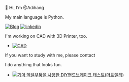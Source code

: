 👋 Hi, I’m @Adihang

My main language is Python.

[![Blog](https://img.shields.io/badge/Aidhang-Blog-orange?style=for-the-badge)](https://blog.naver.com/limhan456)
[![linkedin](https://img.shields.io/badge/Aidhang-linkedin-orange?style=for-the-badge)](www.linkedin.com/in/hanplanet)

I'm working on CAD with 3D Printer, too.
- [![CAD](https://img.shields.io/badge/Aidhang-thingiverse-blue?style=for-the-badge)](https://www.thingiverse.com/hanbyel/designs)

If you want to study with me, please contact

I do anything that looks fun.
- [![기아 엑셀부품을 사용한 DIY핸드브레이크 테스트(더트랠리)](https://img.youtube.com/vi/AdfAfhjvNo8/0.jpg)](https://www.youtube.com/watch?v=AdfAfhjvNo8)
